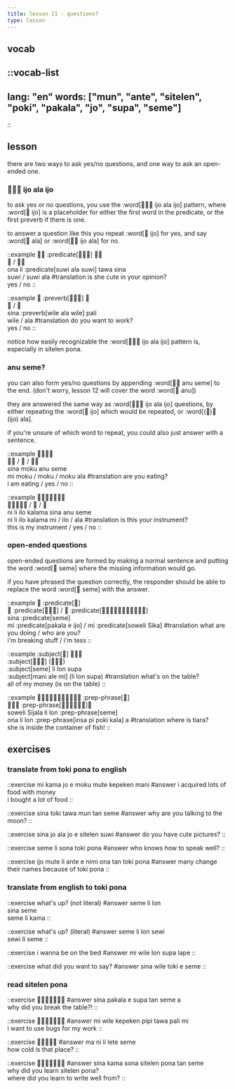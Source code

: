 ```yaml
---
title: lesson 11 - questions?
type: lesson
---
```

## vocab
::vocab-list
---
lang: "en"
words: ["mun", "ante", "sitelen", "poki", "pakala", "jo", "supa", "seme"]
---
::

## lesson
there are two ways to ask yes/no questions, and one way to ask an open-ended one.

### 󱤌󱤂󱤌 ijo ala ijo
to ask yes or no questions, you use the :word[󱤌󱤂󱤌 ijo ala ijo] pattern, where :word[󱤌 ijo] is a placeholder for either the first word in the predicate, or the first preverb if there is one.

to answer a question like this you repeat :word[󱤌 ijo] for yes, and say :word[󱤂 ala] or :word[󱤌󱤂 ijo ala] for no.

::example
󱥆󱤧 :predicate[󱥦󱤂󱥦] 󱥩󱥞 \
󱥦 / 󱥦󱤂 \
ona li :predicate[suwi ala suwi] tawa sina \
suwi / suwi ala
#translation
is she cute in your opinion? \
yes / no
::

::example
󱥞 :preverb[󱥷󱤂󱥷] 󱥉 \
󱥷 / 󱤂 \
sina :preverb[wile ala wile] pali \
wile / ala
#translation
do you want to work? \
yes / no
::

notice how easily recognizable the :word[󱤌󱤂󱤌 ijo ala ijo] pattern is, especially in sitelen pona.

### anu seme?
you can also form yes/no questions by appending :word[󱤇󱥙 anu seme] to the end. (don't worry, lesson 12 will cover the word :word[󱤇 anu])

they are answered the same way as :word[󱤌󱤂󱤌 ijo ala ijo] questions, by either repeating the :word[󱤌 ijo] which would be repeated, or :word[(󱤌)󱤂 (ijo) ala].

if you're unsure of which word to repeat, you could also just answer with a sentence.

::example
󱥞󱤶󱤇󱥙 \
󱤴󱤶 / 󱤶 / 󱤶󱤂 \
sina moku anu seme \
mi moku / moku / moku ala
#translation
are you eating? \
i am eating / yes / no
::

::example
󱥁󱤧󱤎󱤕󱥞󱤇󱥙 \
󱥁󱤧󱤎󱤕󱤴 / 󱤎 / 󱤂 \
ni li ilo kalama sina anu seme \
ni li ilo kalama mi / ilo / ala
#translation
is this your instrument? \
this is my instrument / yes / no
::

### open-ended questions
open-ended questions are formed by making a normal sentence and putting the word :word[󱥙 seme] where the missing information would go.

if you have phrased the question correctly, the responder should be able to replace the word :word[󱥙 seme] with the answer.

::example
󱥞 :predicate[󱥙] \
󱤴 :predicate[󱥈󱤉󱤌] / 󱤴 :predicate[󱥢󱦐󱥦󱦒󱤌󱦒󱤞󱦒󱤈󱦒󱦑] \
sina :predicate[seme] \
mi :predicate[pakala e ijo] / mi :predicate[soweli Sika]
#translation
what are you doing / who are you? \
i'm breaking stuff / i'm tess
::

::example
:subject[󱥙] 󱤧󱤬󱥥 \
:subject[󱤲󱤄󱤴] (󱤧󱤬󱥥) \
:subject[seme] li lon supa \
:subject[mani ale mi] (li lon supa)
#translation
what's on the table? \
all of my money (is on the table)
::

::example
󱥢󱦐󱥦󱤌󱤑󱤄󱤧󱤂󱦑󱤧󱤬 :prep-phrase[󱥙] \
󱥆󱤧󱤬 :prep-phrase[󱤏󱥍󱦗󱥓󱤔󱦘]󱤀 \
soweli Sijala li lon :prep-phrase[seme] \
ona li lon :prep-phrase[insa pi poki kala] a
#translation
where is tiara? \
she is inside the container of fish!
::

## exercises
### translate from toki pona to english
::exercise
mi kama jo e moku mute kepeken mani
#answer
i acquired lots of food with money \
i bought a lot of food
::

::exercise
sina toki tawa mun tan seme
#answer
why are you talking to the moon?
::

::exercise
sina jo ala jo e sitelen suwi
#answer
do you have cute pictures?
::

::exercise
seme li sona toki pona
#answer
who knows how to speak well?
::

::exercise
ijo mute li ante e nimi ona tan toki pona
#answer
many change their names because of toki pona
::

### translate from english to toki pona
::exercise
what's up? (not literal)
#answer
seme li lon \
sina seme \
seme li kama
::

::exercise
what's up? (literal)
#answer
seme li lon sewi \
sewi li seme
::

::exercise
i wanna be on the bed
#answer
mi wile lon supa lape
::

::exercise
what did you want to say?
#answer
sina wile toki e seme
::

### read sitelen pona
::exercise
󱥞󱥈󱤉󱥥󱥧󱥙󱤀
#answer
sina pakala e supa tan seme a \
why did you break the table?!
::

::exercise
󱤴󱥷󱤙󱥑󱥩󱥉󱤴
#answer
mi wile kepeken pipi tawa pali mi \
i want to use bugs for my work
::

::exercise
󱤰󱥁󱤧󱤦󱥙
#answer
ma ni li lete seme \
how cold is that place?
::

::exercise
󱥞󱤖󱥡󱥠󱥔󱥧󱥙
#answer
sina kama sona sitelen pona tan seme \
why did you learn sitelen pona? \
where did you learn to write well from?
::